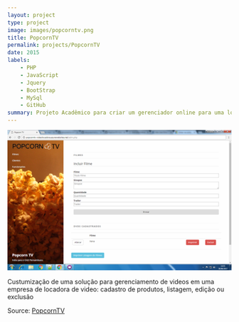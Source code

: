 ```yaml
---
layout: project
type: project
image: images/popcorntv.png
title: PopcornTV
permalink: projects/PopcornTV
date: 2015
labels:
	- PHP
	- JavaScript
	- Jquery
	- BootStrap
	- MySql
	- GitHub
summary: Projeto Acadêmico para criar um gerenciador online para uma locadora de video. Usando Php puro.
---
```


<img class="ui right floated rounded image" src="../images/popcorntv.png">

Custumização de uma solução para gerenciamento de videos em uma empresa de locadora de video: cadastro de produtos, listagem, edição ou exclusão 
 

 Source: <a href="https://github.com/PopCornTV-VideoLocadora">
			<i class="large github icon"></i> PopcornTV
		 </a>

		 
		 

		 